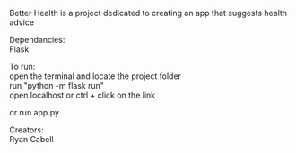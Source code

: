 Better Health is a project dedicated to creating an app that suggests health advice

Dependancies:  
Flask

To run:  
open the terminal and locate the project folder  
run "python -m flask run"  
open localhost or ctrl + click on the link  

or run app.py  

Creators:  
Ryan Cabell  

